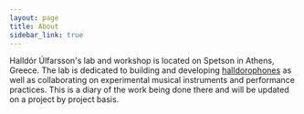 ```yaml
---
layout: page
title: About
sidebar_link: true
---
```

Halldór Úlfarsson's lab and workshop is located on Spetson in Athens, Greece. The lab is dedicated to building and developing [halldorophones](www.halldorophone.info) as well as collaborating on experimental musical instruments and performance practices. This is a diary of the work being done there and will be updated on a project by project basis.
